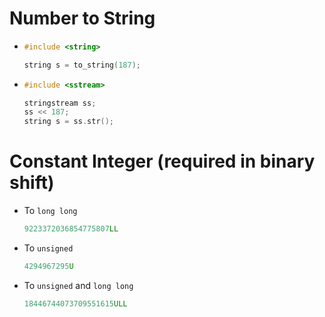 # Number to String
- ```c++
  #include <string>
  ```
  ```c++
  string s = to_string(187);
  ```
- ```c++
  #include <sstream>
  ```
  ```c++
  stringstream ss;
  ss << 187;
  string s = ss.str();
  ```

# Constant Integer (required in binary shift)
- To `long long`
	```c++
	9223372036854775807LL
	```
- To `unsigned`
	```c++
	4294967295U
	```
- To `unsigned` and `long long`
	```c++
	18446744073709551615ULL
	```